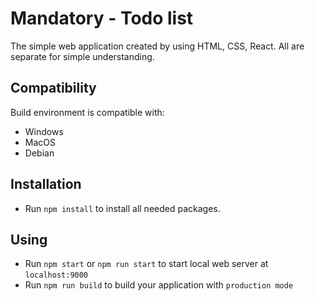 # Mandatory - Todo list
The simple web application created by using HTML, CSS, React. All are separate for simple understanding.

## Compatibility
Build environment is compatible with:
* Windows
* MacOS
* Debian

## Installation
* Run `npm install` to install all needed packages.

## Using
* Run `npm start` or `npm run start` to start local web server at `localhost:9000`
* Run `npm run build` to build your application with `production mode`